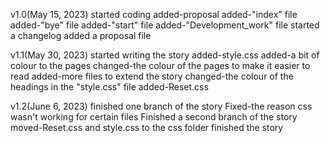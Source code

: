 v1.0(May 15, 2023)
started coding
added-proposal
added-"index" file
added-"bye" file
added-"start" file
added-"Development_work" file
started a changelog
added a proposal file

v1.1(May 30, 2023)
started writing the story
added-style.css
added-a bit of colour to the pages
changed-the colour of the pages to make it easier to read
added-more files to extend the story
changed-the colour of the headings in the "style.css" file
added-Reset.css

v1.2(June 6, 2023)
finished one branch of the story
Fixed-the reason css wasn't working for certain files
Finished a second branch of the story
moved-Reset.css and style.css to the css folder
finished the story